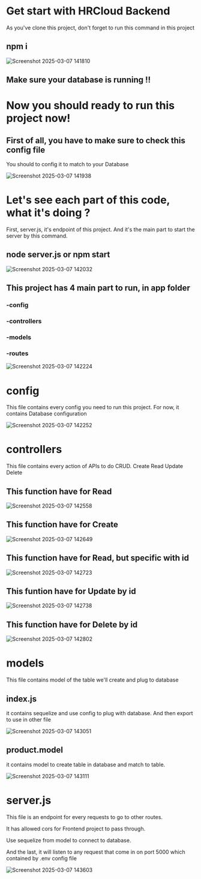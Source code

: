 # Get start with HRCloud Backend
As you've clone this project, don't forget to run this command in this project
## npm i

![Screenshot 2025-03-07 141810](https://github.com/user-attachments/assets/796910c3-b1af-4a28-b3d8-de562b1ca15d)

## Make sure your database is running !!

# Now you should ready to run this project now!

## First of all, you have to make sure to check this config file
You should to config it to match to your Database

![Screenshot 2025-03-07 141938](https://github.com/user-attachments/assets/21ac4af9-4ad2-4535-8bcb-36f49d64d7d2)

# Let's see each part of this code, what it's doing ?
First, server.js, it's endpoint of this project.
And it's the main part to start the server by this command.
## node server.js or npm start

![Screenshot 2025-03-07 142032](https://github.com/user-attachments/assets/3a9959b4-13fe-4b0f-bde6-f7c9b37cf7c5)

## This project has 4 main part to run, in app folder
### -config
### -controllers
### -models
### -routes

![Screenshot 2025-03-07 142224](https://github.com/user-attachments/assets/3b6a7289-41fd-4329-9538-206a1fe72351)

# config
This file contains every config you need to run this project.
For now, it contains Database configuration

![Screenshot 2025-03-07 142252](https://github.com/user-attachments/assets/d176ce29-85d6-47da-9e05-2b7f85caffcb)

# controllers
This file contains every action of APIs to do CRUD.
Create
Read
Update
Delete

## This function have for Read

![Screenshot 2025-03-07 142558](https://github.com/user-attachments/assets/5f2cde0c-dcc0-4998-ab6c-3f95a3e58dae)

## This function have for Create

![Screenshot 2025-03-07 142649](https://github.com/user-attachments/assets/9309c476-55dc-4af2-8773-690596533c6d)

## This function have for Read, but specific with id

![Screenshot 2025-03-07 142723](https://github.com/user-attachments/assets/79409883-30e5-4b22-835b-bb1c76072fb0)

## This funtion have for Update by id

![Screenshot 2025-03-07 142738](https://github.com/user-attachments/assets/dcce7375-e24c-435d-82bc-9265fd800bd5)

## This function have for Delete by id

![Screenshot 2025-03-07 142802](https://github.com/user-attachments/assets/be7c1417-8df3-4ea6-a589-50a51d10ec31)

# models
This file contains model of the table we'll create and plug to database

## index.js
it contains sequelize and use config to plug with database.
And then export to use in other file

![Screenshot 2025-03-07 143051](https://github.com/user-attachments/assets/9bc7e8d5-68cc-4a9e-b76c-ef38874c00b9)

## product.model
it contains model to create table in database and match to table.

![Screenshot 2025-03-07 143111](https://github.com/user-attachments/assets/1320faf4-b7cf-428f-af77-3ff239e70db5)

# server.js
This file is an endpoint for every requests to go to other routes.

It has allowed cors for Frontend project to pass through.

Use sequelize from model to connect to database.

And the last, it will listen to any request that come in on port 5000 which contained by .env config file

![Screenshot 2025-03-07 143603](https://github.com/user-attachments/assets/5a899233-085a-4aae-8000-c228f3df4714)
